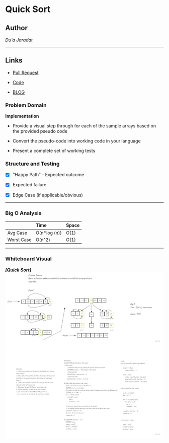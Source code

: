 # Quick Sort

## Author
*Du'a Jaradat*

---

## Links
- [Pull Request](https://github.com/duajaradat/data-structures-and-algorithms/pull/44)

- [Code]()

- [BLOG]()

### Problem Domain

**Implementation**

- Provide a visual step through for each of the sample arrays based on the provided pseudo code

- Convert the pseudo-code into working code in your language

- Present a complete set of working tests

### Structure and Testing

- [x] “Happy Path” - Expected outcome
- [x] Expected failure
- [x] Edge Case (if applicable/obvious)


---

### Big O Analysis


|| Time | Space |
|:-----------| :----------- | :----------- |
|Avg Case | O(n*log (n)) | O(1) |
|Worst Case | O(n^2) | O(1) |
---


### Whiteboard Visual
***[Quick Sort]***
![Quick Sort](quick1.jpg)
![Quick Sort](quick2.jpg)
